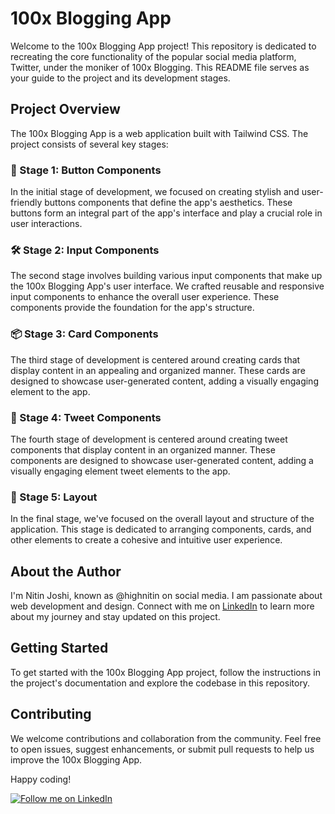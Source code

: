 # 100x Blogging App

Welcome to the 100x Blogging App project! This repository is dedicated to recreating the core functionality of the popular social media platform, Twitter, under the moniker of 100x Blogging. This README file serves as your guide to the project and its development stages.

## Project Overview

The 100x Blogging App is a web application built with Tailwind CSS. The project consists of several key stages:

### 🚀 Stage 1: Button Components

In the initial stage of development, we focused on creating stylish and user-friendly buttons components that define the app's aesthetics. These buttons form an integral part of the app's interface and play a crucial role in user interactions.

### 🛠️ Stage 2: Input Components

The second stage involves building various input components that make up the 100x Blogging App's user interface. We crafted reusable and responsive input components to enhance the overall user experience. These components provide the foundation for the app's structure.

### 📦 Stage 3: Card Components

The third stage of development is centered around creating cards that display content in an appealing and organized manner. These cards are designed to showcase user-generated content, adding a visually engaging element to the app.

### 📝 Stage 4: Tweet Components

The fourth stage of development is centered around creating tweet components that display content in an organized manner. These components are designed to showcase user-generated content, adding a visually engaging element tweet elements to the app.

### 🎨 Stage 5: Layout

In the final stage, we've focused on the overall layout and structure of the application. This stage is dedicated to arranging components, cards, and other elements to create a cohesive and intuitive user experience.

## About the Author

I'm Nitin Joshi, known as @highnitin on social media. I am passionate about web development and design. Connect with me on [LinkedIn](https://www.linkedin.com/in/highnitin/) to learn more about my journey and stay updated on this project.

## Getting Started

To get started with the 100x Blogging App project, follow the instructions in the project's documentation and explore the codebase in this repository.

## Contributing

We welcome contributions and collaboration from the community. Feel free to open issues, suggest enhancements, or submit pull requests to help us improve the 100x Blogging App.

Happy coding!

[![Follow me on LinkedIn](https://img.shields.io/badge/Follow%20Me%20on-LinkedIn-blue?style=for-the-badge)](https://www.linkedin.com/in/highnitin/)
